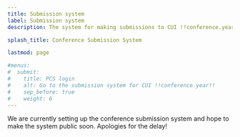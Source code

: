 ```yaml
---
title: Submission system
label: Submission system
description: The system for making submissions to CUI !!conference.year!!

splash_title: Conference Submission System

lastmod: page

#menus:
#  submit:
#    title: PCS login
#    alt: Go to the submission system for CUI !!conference.year!!
#    sep_before: true
#    weight: 6
---
```


We are currently setting up the conference submission system and hope to make the system public soon. Apologies for the delay!

